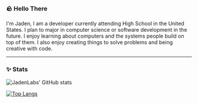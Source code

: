 ### 🪨 Hello There

I'm Jaden, I am a developer currently attending High School in the United States. I plan to major in computer science or software development in the future.
I enjoy learning about computers and the systems people build on top of them. I also enjoy creating things to solve problems and being creative with code.

---
### ✨ Stats
![JadenLabs' GitHub stats](https://github-readme-stats.vercel.app/api?username=jadenlabs&show_icons=true&theme=graywhite)

[![Top Langs](https://github-readme-stats.vercel.app/api/top-langs/?username=jadenlabs)](https://github.com/anuraghazra/github-readme-stats)
